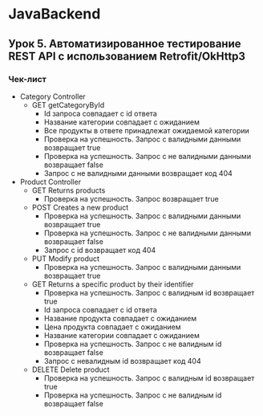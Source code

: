 # JavaBackend 
## Урок 5. Автоматизированное тестирование REST API c использованием Retrofit/OkHttp3
### Чек-лист

<ul>
  <li>Category Controller
    <ul>
      <li>GET getCategoryById
        <ul>
          <li>Id запроса совпадает с id ответа</li>
          <li>Название категории совпадает с ожиданием</li>
          <li>Все продукты в ответе принадлежат ожидаемой категории</li>
          <li>Проверка на успешность. Запрос с валидными данными возвращает true</li>
          <li>Проверка на успешность. Запрос с не валидными данными возвращает false</li>
          <li>Запрос с не валидными данными возвращает код 404</li>
        </ul>
      </li>
    </ul>
  </li>
  <li>Product Controller
    <ul>
      <li>GET Returns products
	   <ul>
          <li>Проверка на успешность. Запрос возвращает true</li>
        </ul>
		</li>
      <li>POST Creates a new product
	   <ul>
          <li>Проверка на успешность. Запрос с валидными данными возвращает true</li>
          <li>Проверка на успешность. Запрос с не валидными данными возвращает false</li>
          <li>Запрос с id возвращает код 404</li>
        </ul>
		</li>
      <li>PUT Modify product
	   <ul>
          <li>Проверка на успешность. Запрос с валидными данными возвращает true</li>
        </ul>
		</li>
      <li>GET Returns a specific product by their identifier
	   <ul>
          <li>Проверка на успешность. Запрос с валидным id возвращает true</li>
          <li>Id запроса совпадает с id ответа</li>
          <li>Название продукта совпадает с ожиданием</li>
          <li>Цена продукта совпадает с ожиданием</li>
          <li>Название категории совпадает с ожиданием</li>
           <li>Проверка на успешность. Запрос с не валидным id возвращает false</li>
           <li>Запрос с невалидным id возвращает код 404</li>
        </ul>
		</li>
      <li>DELETE Delete product
	   <ul>
           <li>Проверка на успешность. Запрос с валидным id возвращает true</li>
            <li>Проверка на успешность. Запрос с не валидным id возвращает false</li>
        </ul>
		</li>
    </ul>
    </li>
</ul>
